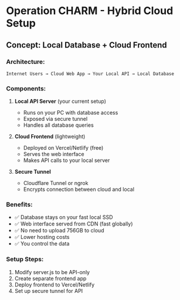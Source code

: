 # Operation CHARM - Hybrid Cloud Setup

## Concept: Local Database + Cloud Frontend

### Architecture:
```
Internet Users → Cloud Web App → Your Local API → Local Database
```

### Components:

1. **Local API Server** (your current setup)
   - Runs on your PC with database access
   - Exposed via secure tunnel
   - Handles all database queries

2. **Cloud Frontend** (lightweight)
   - Deployed on Vercel/Netlify (free)
   - Serves the web interface
   - Makes API calls to your local server

3. **Secure Tunnel**
   - Cloudflare Tunnel or ngrok
   - Encrypts connection between cloud and local

### Benefits:
- ✅ Database stays on your fast local SSD
- ✅ Web interface served from CDN (fast globally)
- ✅ No need to upload 756GB to cloud
- ✅ Lower hosting costs
- ✅ You control the data

### Setup Steps:
1. Modify server.js to be API-only
2. Create separate frontend app
3. Deploy frontend to Vercel/Netlify
4. Set up secure tunnel for API
